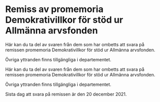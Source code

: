 # Remiss av promemoria Demokrativillkor för stöd ur Allmänna arvsfonden

Här kan du ta del av svaren från dem som har ombetts att svara på remissen promemoria Demokrativillkor för stöd ur Allmänna arvsfonden.

Övriga yttranden finns tillgängliga i departementet.

Här kan du ta del av svaren från dem som har ombetts att svara på remissen promemoria Demokrativillkor för stöd ur Allmänna arvsfonden.

Övriga yttranden finns tillgängliga i departementet.

Sista dag att svara på remissen är den 20 december 2021.
